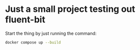 # Just a small project testing out fluent-bit

Start the thing by just running the command:

```bash
docker compose up --build
```
